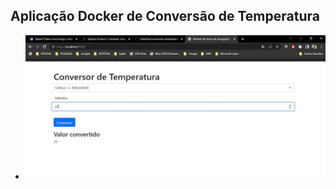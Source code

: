 ## Aplicação Docker de Conversão de Temperatura

- ![Global Data](https://github.com/Dayvid-Tadeu/Projetos_Cloud/blob/main/2%20-%20Conversao_Temperatura/src/Capturar1.JPG)